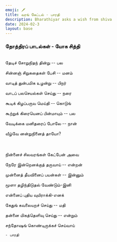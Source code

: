 ```yaml
---
emoji: 🗡️
title: வரங் கேட்டல் - பாரதி
description: Bharathiyar asks a wish from shiva
date: 2024-02-3
layout: base
---
```


### தோத்திரப் பாடல்கள் - யோக சித்தி

\
தேடிச் சோறுநிதந் தின்று -- பல

சின்னஞ் சிறுகதைகள் பேசி -- மனம்

வாடித் துன்பமிக உழன்று -- பிறர்

வாடப் பலசெயல்கள் செய்து -- நரை

கூடிக் கிழப்பருவ மெய்தி -- கொடுங்

கூற்றுக் கிரையெனப் பின்மாயும் -- பல

வேடிக்கை மனிதரைப் போலே -- நான்

வீழ்வே னன்றுநினைத் தாயோ?

\
\
நின்னைச் சிலவரங்கள் கேட்பேன் அவை

நேரே இன்றெனக்குத் தருவாய் -- என்றன்

முன்னைத் தீயவினைப் பயன்கள் -- இன்னும்

மூளா தழிந்திடுதல் வேண்டும்-இனி

என்னைப் புதிய வுயிராக்கி-எனக்

கேதுங் கவலையறச் செய்து -- மதி

தன்னை மிகத்தெளிவு செய்து -- என்றும்

சந்தோஷங் கொண்டிருக்கச் செய்வாய்


    - பாரதி